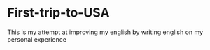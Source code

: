 First-trip-to-USA
=================

This is my attempt at improving my english by writing english on my personal experience
